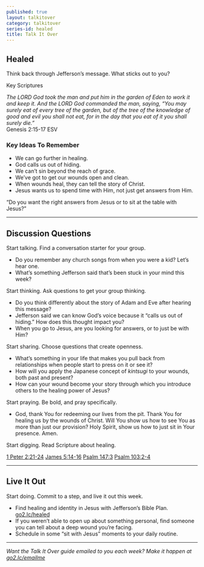 ```yaml
---
published: true
layout: talkitover
category: talkitover
series-id: healed
title: Talk It Over
---
```


## Healed
<p class="lead">Think back through Jefferson’s message. What sticks out to you?</p> 

Key Scriptures

_The LORD God took the man and put him in the garden of Eden to work it and keep it. And
the LORD God commanded the man, saying, “You may surely eat of every tree of the garden, but of the tree of the knowledge of good and evil you shall not eat, for in the day that you eat of it you shall surely die.”_  
Genesis 2:15-17 ESV

### Key Ideas To Remember

* We can go further in healing.
* God calls us out of hiding.
* We can’t sin beyond the reach of grace.
* We’ve got to get our wounds open and clean.
* When wounds heal, they can tell the story of Christ.
* Jesus wants us to spend time with Him, not just get answers from Him.

“Do you want the right answers from Jesus or to sit at the table with Jesus?”

* * *

## Discussion Questions
<p class="lead">Start talking. Find a conversation starter for your group.</p> 

* Do you remember any church songs from when you were a kid? Let’s hear one.
* What’s something Jefferson said that’s been stuck in your mind this week?

<p class="lead">Start thinking. Ask questions to get your group thinking.</p> 

* Do you think differently about the story of Adam and Eve after hearing this message?
* Jefferson said we can know God’s voice because it “calls us out of hiding.” How does this thought impact you?
* When you go to Jesus, are you looking for answers, or to just be with Him?
 
<p class="lead">Start sharing. Choose questions that create openness.</p> 

* What’s something in your life that makes you pull back from relationships when people start to press on it or see it?
* How will you apply the Japanese concept of _kintsugi_ to your wounds, both past and present?
* How can your wound become your story through which you introduce others to the healing power of Jesus?

<p class="lead">Start praying. Be bold, and pray specifically.</p> 

* God, thank You for redeeming our lives from the pit. Thank You for healing us by the wounds of Christ. Will You show us how to see You as more than just our provision? Holy Spirit, show us how to just sit in Your presence. Amen.

<p class="lead">Start digging. Read Scripture about healing.</p> 

[1 Peter 2:21-24](https://www.bible.com/bible/111/1pe.2.21-24.niv) [James 5:14-16](https://www.bible.com/bible/111/jam.5.14-16.niv) [Psalm 147:3](https://www.bible.com/bible/111/psa.147.3.niv) [Psalm 103:2-4](https://www.bible.com/bible/111/psa.103.2-4.niv)

* * *

## Live It Out
<p class="lead">Start doing. Commit to a step, and live it out this week.</p>

* Find healing and identity in Jesus with Jefferson’s Bible Plan. [go2.lc/healed](https://www.bible.com/reading-plans/1785-identity-in-christ)
* If you weren’t able to open up about something personal, find someone you can tell about a deep wound you’re facing.
* Schedule in some “sit with Jesus” moments to your daily routine.

* * *

_Want the Talk It Over guide emailed to you each week? Make it happen at [go2.lc/emailme](/talkitover)_
